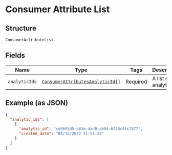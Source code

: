 
# Consumer Attribute List

## Structure

`ConsumerAttributeList`

## Fields

| Name | Type | Tags | Description |
|  --- | --- | --- | --- |
| `analyticIds` | [`ConsumerAttributesAnalyticId[]`](../../doc/models/consumer-attributes-analytic-id.md) | Required | A list of analytic IDs |

## Example (as JSON)

```json
{
  "analytic_ids": [
    {
      "analytic_id": "ce9693d5-a83e-4ad0-a694-6f48c4fc7877",
      "created_date": "04/12/2022 11:51:23"
    }
  ]
}
```

